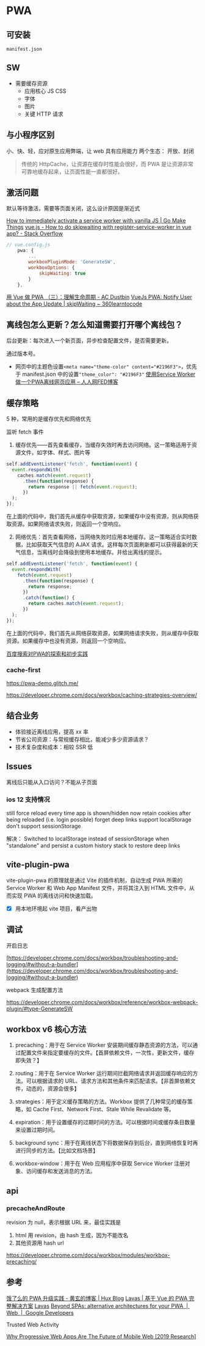 # PWA

## 可安装
`manifest.json`

## SW

- 需要缓存资源
    - 应用核心 JS CSS
    - 字体
    - 图片
    - 关键 HTTP 请求

## 与小程序区别

小、快、轻，应对原生应用弊端，让 web 具有应用能力
两个生态： 开放、封闭

> 传统的 HttpCache，让资源在缓存时性能会很好，而 PWA 是让资源非常可靠地缓存起来，让页面性能一直都很好。

## 激活问题

默认等待激活，需要等页面关闭，这么设计原因是渐近式

[How to immediately activate a service worker with vanilla JS | Go Make Things](https://gomakethings.com/how-to-immediately-activate-a-service-worker-with-vanilla-js/)
[vue.js - How to do skipwaiting with register-service-worker in vue app? - Stack Overflow](https://stackoverflow.com/a/56569087/5657916)
```js
// vue.config.js
    pwa: {
        ...
        workboxPluginMode: 'GenerateSW',
        workboxOptions: {
            skipWaiting: true
        }
    },
```

[用 Vue 做 PWA （三）：理解生命周期 - AC Dustbin](https://allanchain.github.io/blog/post/vue-pwa-3/)
[VueJs PWA: Notify User about the App Update | skipWaiting ~ 360learntocode](https://www.360learntocode.com/2020/12/vuejs-pwa-notify-user-of-app-update.html)

## 离线包怎么更新？怎么知道需要打开哪个离线包？

后台更新：每次进入一个新页面，异步检查配置文件，是否需要更新。

通过版本号。

* 网页中的主题色设置`<meta name="theme-color" content="#2196F3">`，优先于 manifest.json 中的设置`"theme_color": "#2196F3"`
[使用Service Worker做一个PWA离线网页应用 – 人人网FED博客](https://fed.renren.com/2017/10/04/service-worker/)

## 缓存策略

5 种，常用的是缓存优先和网络优先

监听 fetch 事件

1. 缓存优先——首先查看缓存，当缓存失效时再去访问网络。这一策略适用于资源文件，如字体、样式、图片等

```js
self.addEventListener('fetch', function(event) {
  event.respondWith(
    caches.match(event.request)
      .then(function(response) {
        return response || fetch(event.request);
      })
  );
});
```

在上面的代码中，我们首先从缓存中获取资源，如果缓存中没有资源，则从网络获取资源。如果网络请求失败，则返回一个空响应。

2. 网络优先：首先查看网络，当网络失败时应用本地缓存。这一策略适合实时数据，比如获取天气信息的 AJAX 请求。这样每次页面刷新都可以获得最新的天气信息，当离线时会降级到使用本地缓存。并给出离线的提示。

```js
self.addEventListener('fetch', function(event) {
  event.respondWith(
    fetch(event.request)
      .then(function(response) {
        return response;
      })
      .catch(function() {
        return caches.match(event.request);
      })
  );
});
```

在上面的代码中，我们首先从网络获取资源，如果网络请求失败，则从缓存中获取资源。如果缓存中也没有资源，则返回一个空响应。

[百度搜索对PWA的探索和初步实践](http://www.infoq.com/cn/articles/exploration-and-practice-of-baidu-search-for-pwa)

### cache-first

https://pwa-demo.glitch.me/

https://developer.chrome.com/docs/workbox/caching-strategies-overview/

## 结合业务

- 体验接近离线应用，提高 xx 率
- 节省公司资源：与常规缓存相比，能减少多少资源请求？
- 技术复杂度和成本：相较 SSR 低

## Issues

离线后只能从入口访问？不能从子页面

### ios 12 支持情况
 still force reload every time app is shown/hidden
 now retain cookies after being reloaded (i.e. login possible)
 forget deep links
 support localStorage
 don't support sessionStorage

 解决：
Switched to localStorage instead of sessionStorage when "standalone" and persist a custom history stack to restore deep links 

## vite-plugin-pwa

vite-plugin-pwa 的原理就是通过 Vite 的插件机制，自动生成 PWA 所需的 Service Worker 和 Web App Manifest 文件，并将其注入到 HTML 文件中，从而实现 PWA 的离线访问和快速加载。

- [x] 用本地环境起 vite 项目，看产出物

## 调试

开启日志

[https://developer.chrome.com/docs/workbox/troubleshooting-and-logging/#without-a-bundler](https://developer.chrome.com/docs/workbox/troubleshooting-and-logging/#without-a-bundler)

webpack 生成配置方法

https://developer.chrome.com/docs/workbox/reference/workbox-webpack-plugin/#type-GenerateSW

## workbox v6 核心方法

1.  precaching：用于在 Service Worker 安装期间缓存静态资源的方法，可以通过配置文件来指定要缓存的文件。【首屏依赖文件，一次性，更新文件，缓存即失效？】
    
2.  routing：用于在 Service Worker 运行期间拦截网络请求并返回缓存响应的方法。可以根据请求的 URL、请求方法和其他条件来匹配请求。【非首屏依赖文件，动态的，资源会很多】
    
3.  strategies：用于定义缓存策略的方法。Workbox 提供了几种常见的缓存策略，如 Cache First、Network First、Stale While Revalidate 等。
    
4.  expiration：用于设置缓存的过期时间的方法。可以根据时间或缓存条目数量来设置过期时间。
    
5.  background sync：用于在离线状态下将数据保存到后台，直到网络恢复时再进行同步的方法。【比如文档场景】
    
6.  workbox-window：用于在 Web 应用程序中获取 Service Worker 注册对象、访问缓存和发送消息的方法。


## api

### precacheAndRoute

revision 为 null，表示根据 URL 来，最佳实践是
1. html 用  revision，由 hash 生成，因为不能改名
2. 其他资源用 hash url

https://developer.chrome.com/docs/workbox/modules/workbox-precaching/

## 参考

[饿了么的 PWA 升级实践 - 黄玄的博客 | Hux Blog](https://huangxuan.me/2017/07/12/upgrading-eleme-to-pwa/#%25E5%25A4%259A%25E9%25A1%25B5%25E5%25BA%2594%25E7%2594%25A8vuepwa)
[Lavas | 基于 Vue 的 PWA 完整解决方案](https://lavas.baidu.com/)
[Lavas](https://github.com/lavas-project)
[Beyond SPAs: alternative architectures for your PWA  |  Web  |  Google Developers](https://developers.google.com/web/updates/2018/05/beyond-spa)

Trusted Web Activity

[Why Progressive Web Apps Are The Future of Mobile Web [2019 Research]](https://ymedialabs.com/progressive-web-apps)